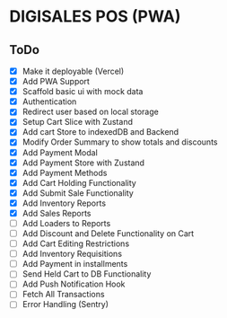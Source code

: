 # DIGISALES POS (PWA)

## ToDo

- [x] Make it deployable (Vercel)
- [x] Add PWA Support
- [x] Scaffold basic ui with mock data
- [x] Authentication
- [x] Redirect user based on local storage
- [x] Setup Cart Slice with Zustand
- [x] Add cart Store to indexedDB and Backend
- [x] Modify Order Summary to show totals and discounts
- [x] Add Payment Modal
- [x] Add Payment Store with Zustand
- [x] Add Payment Methods
- [x] Add Cart Holding Functionality
- [x] Add Submit Sale Functionality
- [x] Add Inventory Reports
- [x] Add Sales Reports
- [ ] Add Loaders to Reports
- [ ] Add Discount and Delete Functionality on Cart
- [ ] Add Cart Editing Restrictions
- [ ] Add Inventory Requisitions
- [ ] Add Payment in installments
- [ ] Send Held Cart to DB Functionality
- [ ] Add Push Notification Hook
- [ ] Fetch All Transactions
- [ ] Error Handling (Sentry)
